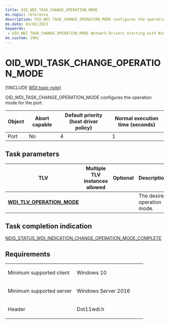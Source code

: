 ```yaml
---
title: OID_WDI_TASK_CHANGE_OPERATION_MODE
ms.topic: reference
description: OID_WDI_TASK_CHANGE_OPERATION_MODE configures the operation mode for the port.
ms.date: 03/02/2023
keywords:
 - OID_WDI_TASK_CHANGE_OPERATION_MODE Network Drivers Starting with Windows Vista
ms.custom: 19H1
---
```


# OID\_WDI\_TASK\_CHANGE\_OPERATION\_MODE

[!INCLUDE [WDI topic note](../includes/wdi-version-warning.md)]


OID\_WDI\_TASK\_CHANGE\_OPERATION\_MODE configures the operation mode for the port.

| Object | Abort capable | Default priority (host driver policy) | Normal execution time (seconds) |
|--------|---------------|---------------------------------------|---------------------------------|
| Port   | No            | 4                                     | 1                               |

 

## Task parameters


| TLV                                                              | Multiple TLV instances allowed | Optional | Description                 |
|------------------------------------------------------------------|--------------------------------|----------|-----------------------------|
| [**WDI\_TLV\_OPERATION\_MODE**](./wdi-tlv-operation-mode.md) |                                |          | The desired operation mode. |

 

## Task completion indication


[NDIS\_STATUS\_WDI\_INDICATION\_CHANGE\_OPERATION\_MODE\_COMPLETE](ndis-status-wdi-indication-change-operation-mode-complete.md)

## Requirements

<table>
<colgroup>
<col width="50%" />
<col width="50%" />
</colgroup>
<tbody>
<tr class="odd">
<td><p>Minimum supported client</p></td>
<td><p>Windows 10</p></td>
</tr>
<tr class="even">
<td><p>Minimum supported server</p></td>
<td><p>Windows Server 2016</p></td>
</tr>
<tr class="odd">
<td><p>Header</p></td>
<td>Dot11wdi.h</td>
</tr>
</tbody>
</table>

 

